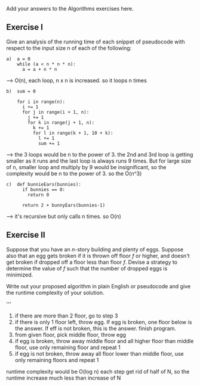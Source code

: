 Add your answers to the Algorithms exercises here.

## Exercise I

Give an analysis of the running time of each snippet of
pseudocode with respect to the input size n of each of the following:

```
a)  a = 0
    while (a < n * n * n):
      a = a + n * n
```

--> O(n), each loop, n x n is increased. so it loops n times

```
b)  sum = 0

    for i in range(n):
      i += 1
      for j in range(i + 1, n):
        j += 1
        for k in range(j + 1, n):
          k += 1
          for l in range(k + 1, 10 + k):
            l += 1
            sum += 1
```

--> the 3 loops would be n to the power of 3.
the 2nd and 3rd loop is getting smaller as it runs and the last loop is always runs 9 times. But for large size of n, smaller loop and multiply by 9 would be insignificant, so the complexity would be n to the power of 3. so the O(n^3)

```
c)  def bunnieEars(bunnies):
      if bunnies == 0:
        return 0

      return 2 + bunnyEars(bunnies-1)
```

--> it's recursive but only calls n times.
so O(n)

## Exercise II

Suppose that you have an _n_-story building and plenty of eggs. Suppose also
that an egg gets broken if it is thrown off floor _f_ or higher, and doesn't get
broken if dropped off a floor less than floor _f_. Devise a strategy to
determine the value of _f_ such that the number of dropped eggs is minimized.

Write out your proposed algorithm in plain English or pseudocode and give the
runtime complexity of your solution.

'''

1. if there are more than 2 floor, go to step 3
2. if there is only 1 floor left, throw egg. If egg is broken, one floor below is the answer. If eff is not broken, this is the answer. finish program.
3. from given floor, pick middle floor, throw egg
4. if egg is broken, throw away middle floor and all higher floor than middle floor, use only remaining floor and repeat 1
5. if egg is not broken, throw away all floor lower than middle floor, use only remaining floors and repeat 1

runtime complexity would be O(log n)
each step get rid of half of N, so the runtime increase much less than increase of N
